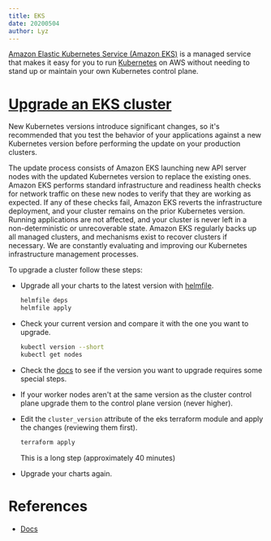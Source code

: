 ```yaml
---
title: EKS
date: 20200504
author: Lyz
---
```


[Amazon Elastic Kubernetes Service (Amazon
EKS)](https://docs.aws.amazon.com/eks/latest/userguide/what-is-eks.html) is
a managed service that makes it easy for you to run [Kubernetes](kubernetes.md) on AWS without
needing to stand up or maintain your own Kubernetes control plane.

# [Upgrade an EKS cluster](https://docs.aws.amazon.com/eks/latest/userguide/update-cluster.html)

New Kubernetes versions introduce significant changes, so it's recommended that
you test the behavior of your applications against a new Kubernetes version
before performing the update on your production clusters.

The update process consists of Amazon EKS launching new API server nodes with
the updated Kubernetes version to replace the existing ones. Amazon EKS performs
standard infrastructure and readiness health checks for network traffic on these
new nodes to verify that they are working as expected. If any of these checks
fail, Amazon EKS reverts the infrastructure deployment, and your cluster remains
on the prior Kubernetes version. Running applications are not affected, and your
cluster is never left in a non-deterministic or unrecoverable state. Amazon EKS
regularly backs up all managed clusters, and mechanisms exist to recover
clusters if necessary. We are constantly evaluating and improving our Kubernetes
infrastructure management processes.

To upgrade a cluster follow these steps:

* Upgrade all your charts to the latest version with [helmfile](helmfile.md).
    ```bash
    helmfile deps
    helmfile apply
    ```
* Check your current version and compare it with the one you want to upgrade.
    ```bash
    kubectl version --short
    kubectl get nodes
    ```
* Check the
    [docs](https://docs.aws.amazon.com/eks/latest/userguide/update-cluster.html)
    to see if the version you want to upgrade requires some special steps.
* If your worker nodes aren't at the same version as the cluster control plane
    upgrade them to the control plane version (never higher).
* Edit the `cluster_version` attribute of the eks terraform module and apply the
    changes (reviewing them first).
    ```bash
    terraform apply
    ```

    This is a long step (approximately 40 minutes)
* Upgrade your charts again.

# References

* [Docs](https://docs.aws.amazon.com/eks/latest/userguide)
